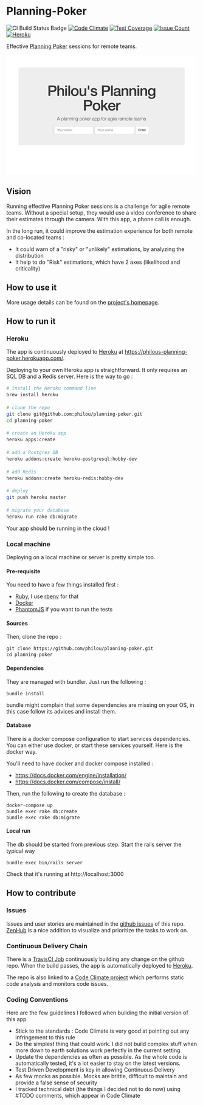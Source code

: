 # Planning-Poker

![CI Build Status Badge](https://api.travis-ci.org/philou/planning-poker.svg?branch=master)
[![Code Climate](https://codeclimate.com/github/philou/planning-poker/badges/gpa.svg)](https://codeclimate.com/github/philou/planning-poker)
[![Test Coverage](https://codeclimate.com/github/philou/planning-poker/badges/coverage.svg)](https://codeclimate.com/github/philou/planning-poker/coverage)
[![Issue Count](https://codeclimate.com/github/philou/planning-poker/badges/issue_count.svg)](https://codeclimate.com/github/philou/planning-poker) [![Heroku](https://heroku-badge.herokuapp.com/?app=philous-planning-poker&style=flat&svg=1)](https://philous-planning-poker.herokuapp.com/)

Effective [Planning Poker](https://en.wikipedia.org/wiki/Planning_poker) sessions for remote teams.

[![Screenshot of the tool](screenshot.jpg)](https://philous-planning-poker.herokuapp.com/)

## Vision

Running effective Planning Poker sessions is a challenge for agile remote teams. Without a special setup, they would use a video conference to share their estimates through the camera. With this app, a phone call is enough.

In the long run, it could improve the estimation experience for both remote and co-located teams :

* It could warn of a "risky" or "unlikely" estimations, by analyzing the distribution
* It help to do "Risk" estimations, which have 2 axes (likelihood and criticality)

## How to use it

More usage details can be found on the [project's homepage](http://philippe.bourgau.net/planning-poker).

[//]: # (Here is a video. TODO video)

## How to run it

### Heroku

The app is continuously deployed to [Heroku](https://www.heroku.com) at https://philous-planning-poker.herokuapp.com/.

Deploying to your own Heroku app is straightforward. It only requires an SQL DB and a Redis server. Here is the way to go :

```bash
# install the Heroku command line
brew install heroku

# clone the repo
git clone git@github.com:philou/planning-poker.git
cd planning-poker

# create an Heroku app
heroku apps:create

# add a Postgres DB
heroku addons:create heroku-postgresql:hobby-dev

# add Redis
heroku addons:create heroku-redis:hobby-dev

# deploy
git push heroku master

# migrate your database
heroku run rake db:migrate
```

Your app should be running in the cloud !

### Local machine

Deploying on a local machine or server is pretty simple too. 

#### Pre-requisite

You need to have a few things installed first :

* [Ruby](https://www.ruby-lang.org), I use [rbenv](https://github.com/rbenv/rbenv) for that
* [Docker](https://www.docker.com/)
* [PhantomJS](http://phantomjs.org/) if you want to run the tests

#### Sources

Then, clone the repo :

```
git clone https://github.com/philou/planning-poker.git
cd planning-poker
```

#### Dependencies

They are managed with bundler. Just run the following :

```
bundle install
```
bundle might complain that some dependencies are missing on your OS, in this case follow its advices and install them.

#### Database

There is a docker compose configuration to start services dependencies. You can either use docker, or start these services yourself. Here is the docker way.

You'll need to have docker and docker compose installed :

* https://docs.docker.com/engine/installation/
* https://docs.docker.com/compose/install/

Then, run the following to create the database :

```
docker-compose up
bundle exec rake db:create
bundle exec rake db:migrate
```

#### Local run

The db should be started from previous step. Start the rails server the typical way

```
bundle exec bin/rails server
```

Check that it's running at http://localhost:3000

## How to contribute

### Issues

Issues and user stories are maintained in the [github issues](https://github.com/philou/planning-poker/issues) of this repo. [ZenHub](https://www.zenhub.com/) is a nice addition to visualize and prioritize the tasks to work on.

### Continuous Delivery Chain

There is a [TravisCI Job](https://travis-ci.org/philou/planning-poker) continuously building any change on the github repo. When the build passes, the app is automatically deployed to [Heroku](https://philous-planning-poker.herokuapp.com/).

The repo is also linked to a [Code Climate project](https://codeclimate.com/github/philou/planning-poker) which performs static code analysis and monitors code issues.

### Coding Conventions

Here are the few guidelines I followed when building the initial version of this app

* Stick to the standards : Code Climate is very good at pointing out any infringement to this rule
* Do the simplest thing that could work. I did not build complex stuff when more down to earth solutions work perfectly in the current setting
* Update the dependencies as often as possible. As the whole code is automatically tested, it's a lot easier to stay on the latest versions.
* Test Driven Development is key in allowing Continuous Delivery
* As few mocks as possible. Mocks are brittle, difficult to maintain and provide a false sense of security
* I tracked technical debt (the things I decided not to do now) using #TODO comments, which appear in Code Climate